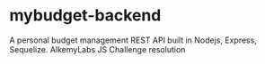 # mybudget-backend
A personal budget management REST API built in Nodejs, Express, Sequelize. AlkemyLabs JS Challenge resolution